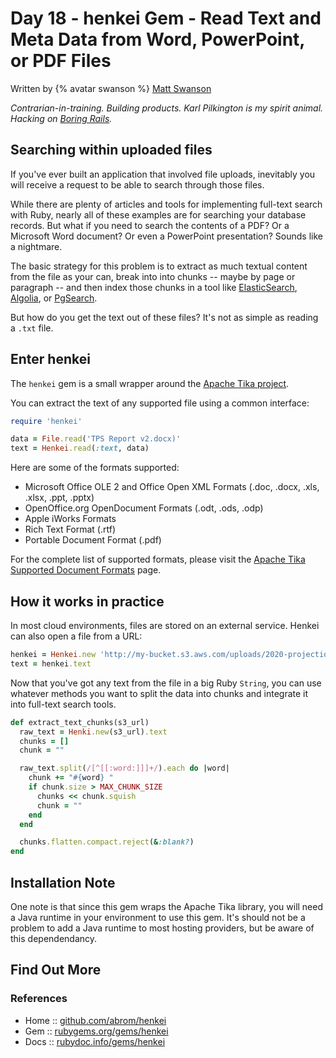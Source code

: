 # Day 18 - henkei Gem - Read Text and Meta Data from Word, PowerPoint, or PDF Files

Written by {% avatar swanson %} [Matt Swanson](https://github.com/swanson)

_Contrarian-in-training. Building products. Karl Pilkington is my spirit animal. Hacking on [Boring Rails](https://boringrails.com/)._


## Searching within uploaded files

If you've ever built an application that involved file uploads, inevitably you will receive a request to be able to search through those files.

While there are plenty of articles and tools for implementing full-text search with Ruby, nearly all of these examples are for searching your database records. But what if you need to search the contents of a PDF? Or a Microsoft Word document? Or even a PowerPoint presentation? Sounds like a nightmare.

The basic strategy for this problem is to extract as much textual content from the file as your can, break into into chunks -- maybe by page or paragraph -- and then index those chunks in a tool like [ElasticSearch](https://github.com/elastic/elasticsearch-ruby), [Algolia](https://www.algolia.com/doc/api-client/getting-started/install/ruby/?client=ruby), or [PgSearch](https://github.com/Casecommons/pg_search).

But how do you get the text out of these files? It's not as simple as reading a `.txt` file.

## Enter henkei

The `henkei` gem is a small wrapper around the [Apache Tika project](https://tika.apache.org/).

You can extract the text of any supported file using a common interface:

```ruby
require 'henkei'

data = File.read('TPS Report v2.docx)'
text = Henkei.read(:text, data)
```

Here are some of the formats supported:

* Microsoft Office OLE 2 and Office Open XML Formats (.doc, .docx, .xls, .xlsx, .ppt, .pptx)
* OpenOffice.org OpenDocument Formats (.odt, .ods, .odp)
* Apple iWorks Formats
* Rich Text Format (.rtf)
* Portable Document Format (.pdf)

For the complete list of supported formats, please visit the [Apache Tika Supported Document Formats](http://tika.apache.org/0.9/formats.html) page.

## How it works in practice

In most cloud environments, files are stored on an external service. Henkei can also open a file from a URL:

```ruby
henkei = Henkei.new 'http://my-bucket.s3.aws.com/uploads/2020-projections.pptx'
text = henkei.text
```

Now that you've got any text from the file in a big Ruby `String`, you can use whatever methods you want to split the data into chunks and integrate it into full-text search tools.

```ruby
def extract_text_chunks(s3_url)
  raw_text = Henki.new(s3_url).text
  chunks = []
  chunk = ""

  raw_text.split(/[^[[:word:]]]+/).each do |word|
    chunk += "#{word} "
    if chunk.size > MAX_CHUNK_SIZE
      chunks << chunk.squish
      chunk = ""
    end
  end

  chunks.flatten.compact.reject(&:blank?)
end
```

## Installation Note

One note is that since this gem wraps the Apache Tika library, you will need a Java runtime in your environment to use this gem. It's should not be a problem to add a Java runtime to most hosting providers, but be aware of this dependendancy.

## Find Out More

### References

* Home  :: [github.com/abrom/henkei](https://github.com/abrom/henkei)
* Gem   :: [rubygems.org/gems/henkei](https://rubygems.org/gems/henkei)
* Docs :: [rubydoc.info/gems/henkei](https://www.rubydoc.info/gems/henkei)
